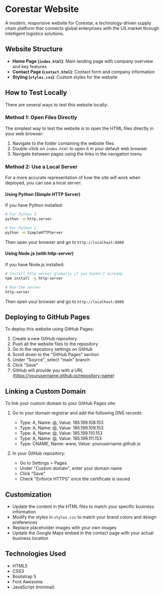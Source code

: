 # Corestar Website

A modern, responsive website for Corestar, a technology-driven supply chain platform that connects global enterprises with the US market through intelligent logistics solutions.

## Website Structure

- **Home Page (`index.html`)**: Main landing page with company overview and key features
- **Contact Page (`contact.html`)**: Contact form and company information
- **Styling (`styles.css`)**: Custom styles for the website

## How to Test Locally

There are several ways to test this website locally:

### Method 1: Open Files Directly

The simplest way to test the website is to open the HTML files directly in your web browser:

1. Navigate to the folder containing the website files
2. Double-click on `index.html` to open it in your default web browser
3. Navigate between pages using the links in the navigation menu

### Method 2: Use a Local Server

For a more accurate representation of how the site will work when deployed, you can use a local server:

#### Using Python (Simple HTTP Server)

If you have Python installed:

```bash
# For Python 3
python -m http.server

# For Python 2
python -m SimpleHTTPServer
```

Then open your browser and go to `http://localhost:8000`

#### Using Node.js (with http-server)

If you have Node.js installed:

```bash
# Install http-server globally if you haven't already
npm install -g http-server

# Run the server
http-server
```

Then open your browser and go to `http://localhost:8080`

## Deploying to GitHub Pages

To deploy this website using GitHub Pages:

1. Create a new GitHub repository
2. Push all the website files to the repository
3. Go to the repository settings on GitHub
4. Scroll down to the "GitHub Pages" section
5. Under "Source", select "main" branch
6. Click "Save"
7. GitHub will provide you with a URL (https://yourusername.github.io/repository-name)

## Linking a Custom Domain

To link your custom domain to your GitHub Pages site:

1. Go to your domain registrar and add the following DNS records:
   - Type: A, Name: @, Value: 185.199.108.153
   - Type: A, Name: @, Value: 185.199.109.153
   - Type: A, Name: @, Value: 185.199.110.153
   - Type: A, Name: @, Value: 185.199.111.153
   - Type: CNAME, Name: www, Value: yourusername.github.io

2. In your GitHub repository:
   - Go to Settings > Pages
   - Under "Custom domain", enter your domain name
   - Click "Save"
   - Check "Enforce HTTPS" once the certificate is issued

## Customization

- Update the content in the HTML files to match your specific business information
- Modify the styles in `styles.css` to match your brand colors and design preferences
- Replace placeholder images with your own images
- Update the Google Maps embed in the contact page with your actual business location

## Technologies Used

- HTML5
- CSS3
- Bootstrap 5
- Font Awesome
- JavaScript (minimal)
